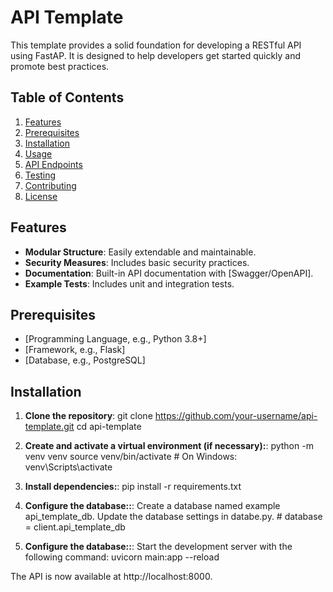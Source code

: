 # API Template

This template provides a solid foundation for developing a RESTful API using FastAP. It is designed to help developers get started quickly and promote best practices.

## Table of Contents

1. [Features](#features)
2. [Prerequisites](#prerequisites)
3. [Installation](#installation)
4. [Usage](#usage)
5. [API Endpoints](#api-endpoints)
6. [Testing](#testing)
7. [Contributing](#contributing)
8. [License](#license)

## Features

- **Modular Structure**: Easily extendable and maintainable.
- **Security Measures**: Includes basic security practices.
- **Documentation**: Built-in API documentation with [Swagger/OpenAPI].
- **Example Tests**: Includes unit and integration tests.

## Prerequisites

- [Programming Language, e.g., Python 3.8+]
- [Framework, e.g., Flask]
- [Database, e.g., PostgreSQL]

## Installation

1. **Clone the repository**:
   git clone https://github.com/your-username/api-template.git
   cd api-template

2. **Create and activate a virtual environment (if necessary):**:
python -m venv venv
source venv/bin/activate  # On Windows: venv\Scripts\activate

3. **Install dependencies:**:
pip install -r requirements.txt

4. **Configure the database::**:
Create a database named example api_template_db.
Update the database settings in databe.py. # database = client.api_template_db

5. **Configure the database::**:
Start the development server with the following command:
uvicorn main:app --reload

The API is now available at http://localhost:8000.